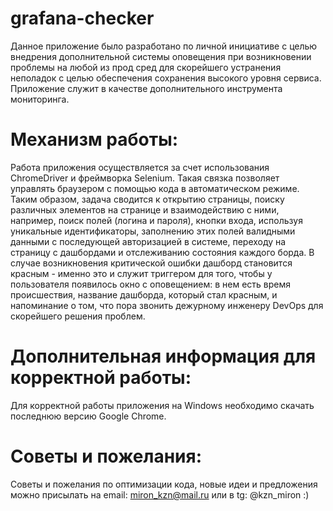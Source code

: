 # grafana-checker
Данное приложение было разработано по личной инициативе с целью внедрения дополнительной системы оповещения при возникновении проблемы на любой из прод сред для скорейшего устранения неполадок с целью обеспечения сохранения высокого уровня сервиса. Приложение служит в качестве дополнительного инструмента мониторинга.

# Механизм работы:
Работа приложения осуществляется за счет использования ChromeDriver и фреймворка Selenium. Такая связка позволяет управлять браузером с помощью кода в автоматическом режиме. Таким образом, задача сводится к открытию страницы, поиску различных элементов на странице и взаимодействию с ними, например, поиск полей (логина и пароля), кнопки входа, используя уникальные идентификаторы, заполнению этих полей валидными данными с последующей авторизацией в системе, переходу на страницу с дашбордами и отслеживанию состояния каждого борда. В случае возникновения критической ошибки дашборд становится красным - именно это и служит триггером для того, чтобы у пользователя появилось окно с оповещением: в нем есть время происшествия, название дашборда, который стал красным, и напоминание о том, что пора звонить дежурному инженеру DevOps для скорейшего решения проблем.

# Дополнительная информация для корректной работы:
Для корректной работы приложения на Windows необходимо скачать последнюю версию Google Chrome.

# Советы и пожелания:
Советы и пожелания по оптимизации кода, новые идеи и предложения можно присылать на email: miron_kzn@mail.ru или в tg: @kzn_miron :)
